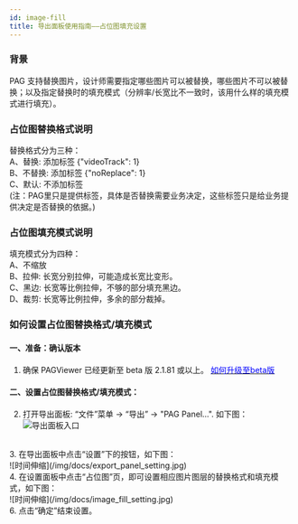 ```yaml
---
id: image-fill
title: 导出面板使用指南——占位图填充设置
---
```


### 背景
PAG 支持替换图片，设计师需要指定哪些图片可以被替换，哪些图片不可以被替换；以及指定替换时的填充模式（分辨率/长宽比不一致时，该用什么样的填充模式进行填充）。

### 占位图替换格式说明
替换格式分为三种： <br/>
A、替换: 添加标签 {"videoTrack": 1} <br/>
B、不替换: 添加标签 {"noReplace": 1} <br/>
C、默认: 不添加标签 <br/>
(注：PAG里只是提供标签，具体是否替换需要业务决定，这些标签只是给业务提供决定是否替换的依据。) <br/>

### 占位图填充模式说明
填充模式分为四种： <br/>
A、不缩放 <br/>
B、拉伸: 长宽分别拉伸，可能造成长宽比变形。 <br/>
C、黑边: 长宽等比例拉伸，不够的部分填充黑边。 <br/>
D、裁剪: 长宽等比例拉伸，多余的部分裁掉。 <br/>

### 如何设置占位图替换格式/填充模式

#### 一、准备：确认版本 <br/>
1. 确保 PAGViewer 已经更新至 beta 版 2.1.81 或以上。 [<font color=blue>如何升级至beta版</font>](/docs/beta.html) <br/>

#### 二、设置占位图替换格式/填充模式：<br/>
2. 打开导出面板: “文件”菜单 -> “导出” -> "PAG Panel...". 如下图：<br/>
![导出面板入口](/img/docs/export_panel_entrance.jpg)
<br/>
3. 在导出面板中点击“设置”下的按钮，如下图：<br/>
![时间伸缩](/img/docs/export_panel_setting.jpg)
<br/>
4. 在设置面板中点击“占位图”页，即可设置相应图片图层的替换格式和填充模式，如下图：<br/>
![时间伸缩](/img/docs/image_fill_setting.jpg)
<br/>
6. 点击“确定”结束设置。<br/>
